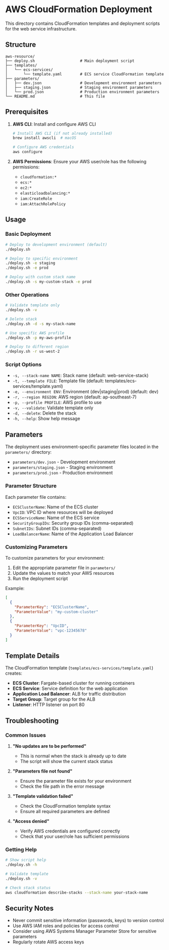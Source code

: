 # AWS CloudFormation Deployment

This directory contains CloudFormation templates and deployment scripts for the web service infrastructure.

## Structure

```
aws-resource/
├── deploy.sh                    # Main deployment script
├── templates/
│   └── ecs-services/
│       └── template.yaml        # ECS service CloudFormation template
├── parameters/
│   ├── dev.json                 # Development environment parameters
│   ├── staging.json             # Staging environment parameters
│   └── prod.json                # Production environment parameters
└── README.md                    # This file
```

## Prerequisites

1. **AWS CLI**: Install and configure AWS CLI
   ```bash
   # Install AWS CLI (if not already installed)
   brew install awscli  # macOS
   
   # Configure AWS credentials
   aws configure
   ```

2. **AWS Permissions**: Ensure your AWS user/role has the following permissions:
   - `cloudformation:*`
   - `ecs:*`
   - `ec2:*`
   - `elasticloadbalancing:*`
   - `iam:CreateRole`
   - `iam:AttachRolePolicy`

## Usage

### Basic Deployment

```bash
# Deploy to development environment (default)
./deploy.sh

# Deploy to specific environment
./deploy.sh -e staging
./deploy.sh -e prod

# Deploy with custom stack name
./deploy.sh -s my-custom-stack -e prod
```

### Other Operations

```bash
# Validate template only
./deploy.sh -v

# Delete stack
./deploy.sh -d -s my-stack-name

# Use specific AWS profile
./deploy.sh -p my-aws-profile

# Deploy to different region
./deploy.sh -r us-west-2
```

### Script Options

- `-s, --stack-name NAME`: Stack name (default: web-service-stack)
- `-t, --template FILE`: Template file (default: templates/ecs-services/template.yaml)
- `-e, --environment ENV`: Environment (dev|staging|prod) (default: dev)
- `-r, --region REGION`: AWS region (default: ap-southeast-7)
- `-p, --profile PROFILE`: AWS profile to use
- `-v, --validate`: Validate template only
- `-d, --delete`: Delete the stack
- `-h, --help`: Show help message

## Parameters

The deployment uses environment-specific parameter files located in the `parameters/` directory:

- `parameters/dev.json` - Development environment
- `parameters/staging.json` - Staging environment  
- `parameters/prod.json` - Production environment

### Parameter Structure

Each parameter file contains:
- `ECSClusterName`: Name of the ECS cluster
- `VpcID`: VPC ID where resources will be deployed
- `ECSServiceName`: Name of the ECS service
- `SecurityGroupIDs`: Security group IDs (comma-separated)
- `SubnetIDs`: Subnet IDs (comma-separated)
- `LoadBalancerName`: Name of the Application Load Balancer

### Customizing Parameters

To customize parameters for your environment:

1. Edit the appropriate parameter file in `parameters/`
2. Update the values to match your AWS resources
3. Run the deployment script

Example:
```json
[
  {
    "ParameterKey": "ECSClusterName",
    "ParameterValue": "my-custom-cluster"
  },
  {
    "ParameterKey": "VpcID",
    "ParameterValue": "vpc-12345678"
  }
]
```

## Template Details

The CloudFormation template (`templates/ecs-services/template.yaml`) creates:

- **ECS Cluster**: Fargate-based cluster for running containers
- **ECS Service**: Service definition for the web application
- **Application Load Balancer**: ALB for traffic distribution
- **Target Group**: Target group for the ALB
- **Listener**: HTTP listener on port 80

## Troubleshooting

### Common Issues

1. **"No updates are to be performed"**
   - This is normal when the stack is already up to date
   - The script will show the current stack status

2. **"Parameters file not found"**
   - Ensure the parameter file exists for your environment
   - Check the file path in the error message

3. **"Template validation failed"**
   - Check the CloudFormation template syntax
   - Ensure all required parameters are defined

4. **"Access denied"**
   - Verify AWS credentials are configured correctly
   - Check that your user/role has sufficient permissions

### Getting Help

```bash
# Show script help
./deploy.sh -h

# Validate template
./deploy.sh -v

# Check stack status
aws cloudformation describe-stacks --stack-name your-stack-name
```

## Security Notes

- Never commit sensitive information (passwords, keys) to version control
- Use AWS IAM roles and policies for access control
- Consider using AWS Systems Manager Parameter Store for sensitive parameters
- Regularly rotate AWS access keys 
